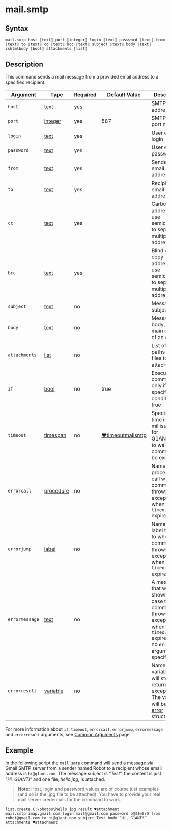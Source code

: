 # mail.smtp

## Syntax

```G1ANT
mail.smtp host ⟦text⟧ port ⟦integer⟧ login ⟦text⟧ password ⟦text⟧ from ⟦text⟧ to ⟦text⟧ cc ⟦text⟧ bcc ⟦text⟧ subject ⟦text⟧ body ⟦text⟧ ishtmlbody ⟦bool⟧ attachments ⟦list⟧
```

## Description

This command sends a mail message from a provided email address to a specified recipient.

| Argument | Type | Required | Default Value | Description |
| -------- | ---- | -------- | ------------- | ----------- |
| `host`                 | [text](../../G1ANT.Language/Structures/TextStructure.md) | yes      |                                                              | SMTP server address                                          |
| `port`                 | [integer](../../G1ANT.Language/Structures/IntegerStructure.md) | yes      | 587 | SMTP server port number                                   |
| `login`                | [text](../../G1ANT.Language/Structures/TextStructure.md) | yes      |                                                              | User email login                                             |
| `password`             | [text](../../G1ANT.Language/Structures/TextStructure.md) | yes      |                                                              | User email password                                          |
|`from`| [text](../../G1ANT.Language/Structures/TextStructure.md) | yes |  |Sender's email address|
|`to`| [text](../../G1ANT.Language/Structures/TextStructure.md) | yes |  |Recipient's email address|
| `cc`           | [text](../../G1ANT.Language/Structures/TextStructure.md) | yes      |                                                              | Carbon copy address(es); use semicolon (;) to separate multiple addresses |
|`bcc`| [text](../../G1ANT.Language/Structures/TextStructure.md) | yes | |Blind carbon copy address(es); use semicolon (;) to separate multiple addresses|
|`subject`| [text](../../G1ANT.Language/Structures/TextStructure.md) | no | |Message subject|
|`body`| [text](../../G1ANT.Language/Structures/TextStructure.md) | no|  |Message body, i.e. the main content of an email |
|`attachments`| [list](../../G1ANT.Language/Structures/ListStructure.md) | no |  | List of full paths to all files to be attached |
| `if`           | [bool](../../G1ANT.Language/Structures/BooleanStructure.md) | no       | true                                                        | Executes the command only if a specified condition is true   |
| `timeout`      | [timespan](../../G1ANT.Language/Structures/TimeSpanStructure.md) | no       | [♥timeoutmailsmtp](../Variables/TimeoutMailSmtpVariable.md) | Specifies time in milliseconds for G1ANT.Robot to wait for the command to be executed |
| `errorcall`    | [procedure](../../G1ANT.Language/Structures/ProcedureStructure.md) | no       |                                                             | Name of a procedure to call when the command throws an exception or when a given `timeout` expires |
| `errorjump`    | [label](../../G1ANT.Language/Structures/LabelStructure.md) | no       |                                                             | Name of the label to jump to when the command throws an exception or when a given `timeout` expires |
| `errormessage` | [text](../../G1ANT.Language/Structures/TextStructure.md) | no       |                                                             | A message that will be shown in case the command throws an exception or when a given `timeout` expires, and no `errorjump` argument is specified |
| `errorresult`  | [variable](../../G1ANT.Language/Structures/VariableStructure.md) | no       |                                                             | Name of a variable that will store the returned exception. The variable will be of [error](../../G1ANT.Language/Structures/ErrorStructure.md) structure  |

For more information about `if`, `timeout`, `errorcall`, `errorjump`, `errormessage` and `errorresult` arguments, see [Common Arguments](../../../appendices/common-arguments.md) page.

## Example

In the following script the `mail.smtp` command will send a message via Gmail SMTP server from a sender named Robot to a recipient whose email address is `hi@g1ant.com`.  The message subject is “*Test*”, the content is just “*Hi, G1ANT!*” and one file, *hello.jpg*, is attached.

> **Note:** Host, login and password values are of course just examples (and so is the .jpg file to be attached). You have to provide your real mail server credentials for the command to work.

```G1ANT
list.create C:\photos\hello.jpg result ♥attachment
mail.smtp imap.gmail.com login mail@gmail.com password p@$$w0rD from robot@gmail.com to hi@g1ant.com subject Test body ‴Hi, G1ANT!‴ attachments ♥attachment
```

